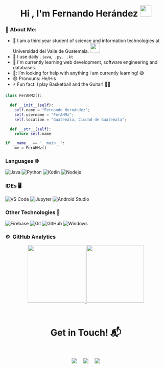 <h1 align="center"><b>Hi , I'm Fernando Herández </b><img src="https://media.giphy.com/media/hvRJCLFzcasrR4ia7z/giphy.gif" width="35"></h1>

### 🤵 About Me:
- 🏦 I am a third year student of science and information technologies at Universidad del Valle de Guatemala.
      <img src="https://media.giphy.com/media/WUlplcMpOCEmTGBtBW/giphy.gif" width="30">
- 🤔 I use daily ```.java```,``` .py```, ``` .kt```
- 🌱 I'm currently learning web development, software engineering and databases.
- 🤔: I’m looking for help with anything I am currently learning! 😅
- 😄  Pronouns: He/His
- ⚡  Fun fact: I play Basketball and the Guitar! 🏀🎸

```python
class FerAHMz():
    
  def __init__(self):
    self.name = "Fernando Hernández";
    self.username = "FerAHMz";
    self.location = "Guatemala, Ciudad de Guatemala";
  
  def __str__(self):
    return self.name

if __name__ == '__main__':
    me = FerAHMz()
```

### Languages 🌐
![Java](http://img.shields.io/badge/-Java-5B4638?style=flat-square&logo=java&logoColor=ffffff)
![Python](http://img.shields.io/badge/-Python-3776AB?style=flat-square&logo=python&logoColor=ffffff)
![Kotlin](http://img.shields.io/badge/-Kotlin-7F52FF?style=flat-square&logo=kotlin&logoColor=ffffff)
![Nodejs](https://img.shields.io/badge/-Nodejs-339933?style=flat-square&logo=Node.js&logoColor=ffffff)

### IDEs 🖥️
![VS Code](http://img.shields.io/badge/-VS%20Code-007ACC?style=flat-square&logo=visual-studio-code&logoColor=ffffff)
![Jupyter](http://img.shields.io/badge/-Jupyter-F37626?style=flat-square&logo=jupyter&logoColor=ffffff)
![Android Studio](http://img.shields.io/badge/-Android%20Studio-3DDC84?style=flat-square&logo=android-studio&logoColor=ffffff)

### Other Technologies 🔧
![Firebase](https://img.shields.io/badge/-Firebase-FFCA28?style=flat-square&logo=firebase&logoColor=ffffff)
![Git](https://img.shields.io/badge/-Git-%23F05032?style=flat-square&logo=git&logoColor=%23ffffff)
![GitHub](https://img.shields.io/badge/-GitHub-181717?style=flat-square&logo=github)
![Windows](http://img.shields.io/badge/-Windows-0078D6?style=flat-square&logo=windows&logoColor=ffffff)

### ⚙️ &nbsp;GitHub Analytics

<p align="center">
<a href="https://github.com/FerAHMz">
  <img height="180em" src="https://github-readme-stats-eight-theta.vercel.app/api?username=FerAHMz&show_icons=true&theme=dark&include_all_commits=true&count_private=true"/>
  <img height="180em" src="https://github-readme-stats-eight-theta.vercel.app/api/top-langs/?username=FerAHMz&layout=compact&langs_count=8&theme=dark"/>
</a>
</p>

<Br>
<h1 align="center">Get in Touch! 📬</h1>
<Br>
<p align="center">
<a href="https://www.linkedin.com/in/fernando-hern%C3%A1ndez-097825240/" target="_blank"><img align="center" src="https://img.shields.io/badge/Fernando%20Hern%C3%A1ndez-0077B5?style=for-the-badge&logo=linkedin&logoColor=white" /></a> &nbsp;&nbsp;&nbsp;
<a href="mailto:ferandree270904@gmail.com" target="_blank"><img align="center" src="https://img.shields.io/badge/ferandree270904@gmail.com-D14836?style=for-the-badge&logo=gmail&logoColor=white" /></a> &nbsp;&nbsp;&nbsp;
<a href="https://www.github.com/FerAHMz" target="_blank"><img align="center" src="https://img.shields.io/badge/FerAHMz-100000?style=for-the-badge&logo=github&logoColor=white" /></a>
</p>
